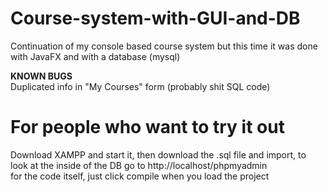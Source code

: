 # Course-system-with-GUI-and-DB
Continuation of my console based course system but this time it was done with JavaFX and with a database (mysql)

**KNOWN BUGS**<br>
Duplicated info in "My Courses" form (probably shit SQL code)

# For people who want to try it out
Download XAMPP and start it, then download the .sql file and import, to look at the inside of the DB go to http://localhost/phpmyadmin<br/>
for the code itself, just click compile when you load the project
